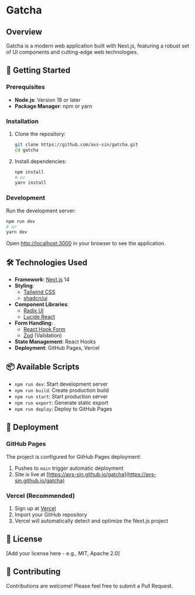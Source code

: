 # Gatcha

## Overview

Gatcha is a modern web application built with Next.js, featuring a robust set of UI components and cutting-edge web technologies.

## 🚀 Getting Started

### Prerequisites

- **Node.js**: Version 18 or later
- **Package Manager**: npm or yarn

### Installation

1. Clone the repository:
   ```bash
   git clone https://github.com/avs-sin/gatcha.git
   cd gatcha
   ```

2. Install dependencies:
   ```bash
   npm install
   # or
   yarn install
   ```

### Development

Run the development server:
```bash
npm run dev
# or
yarn dev
```

Open [http://localhost:3000](http://localhost:3000) in your browser to see the application.

## 🛠 Technologies Used

- **Framework**: [Next.js](https://nextjs.org/) 14
- **Styling**: 
  - [Tailwind CSS](https://tailwindcss.com/)
  - [shadcn/ui](https://ui.shadcn.com/)
- **Component Libraries**:
  - [Radix UI](https://www.radix-ui.com/)
  - [Lucide React](https://lucide.dev/)
- **Form Handling**: 
  - [React Hook Form](https://react-hook-form.com/)
  - [Zod](https://zod.dev/) (Validation)
- **State Management**: React Hooks
- **Deployment**: GitHub Pages, Vercel

## 📦 Available Scripts

- `npm run dev`: Start development server
- `npm run build`: Create production build
- `npm run start`: Start production server
- `npm run export`: Generate static export
- `npm run deploy`: Deploy to GitHub Pages

## 🚢 Deployment

### GitHub Pages
The project is configured for GitHub Pages deployment:
1. Pushes to `main` trigger automatic deployment
2. Site is live at [https://avs-sin.github.io/gatcha](https://avs-sin.github.io/gatcha)

### Vercel (Recommended)
1. Sign up at [Vercel](https://vercel.com)
2. Import your GitHub repository
3. Vercel will automatically detect and optimize the Next.js project

## 📝 License

[Add your license here - e.g., MIT, Apache 2.0]

## 🤝 Contributing

Contributions are welcome! Please feel free to submit a Pull Request. 